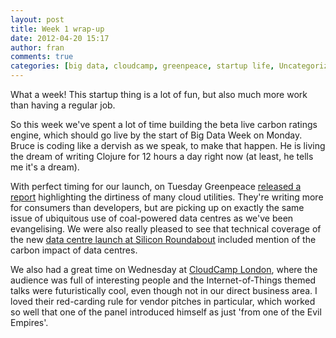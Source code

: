 ```yaml
---
layout: post
title: Week 1 wrap-up
date: 2012-04-20 15:17
author: fran
comments: true
categories: [big data, cloudcamp, greenpeace, startup life, Uncategorized]
---
```

What a week! This startup thing is a lot of fun, but also much more work than having a regular job.
<!--more-->

So this week we've spent a lot of time building the beta live carbon ratings engine, which should go live by the start of Big Data Week on Monday. Bruce is coding like a dervish as we speak, to make that happen. He is living the dream of writing Clojure for 12 hours a day right now (at least, he tells me it's a dream).

With perfect timing for our launch, on Tuesday Greenpeace <a href="http://www.greenpeace.org/international/en/publications/Campaign-reports/Climate-Reports/How-Clean-is-Your-Cloud/">released a report</a> highlighting the dirtiness of many cloud utilities. They're writing more for consumers than developers, but are picking up on exactly the same issue of ubiquitous use of coal-powered data centres as we've been evangelising. We were also really pleased to see that technical coverage of the new <a href="http://www.techweekeurope.co.uk/news/volta-london-data-centre-73590">data centre launch at Silicon Roundabout</a> included mention of the carbon impact of data centres.

We also had a great time on Wednesday at <a href="http://cloudcamp.org/london">CloudCamp London</a>, where the audience was full of interesting people and the Internet-of-Things themed talks were futuristically cool, even though not in our direct business area. I loved their red-carding rule for vendor pitches in particular, which worked so well that one of the panel introduced himself as just 'from one of the Evil Empires'.





